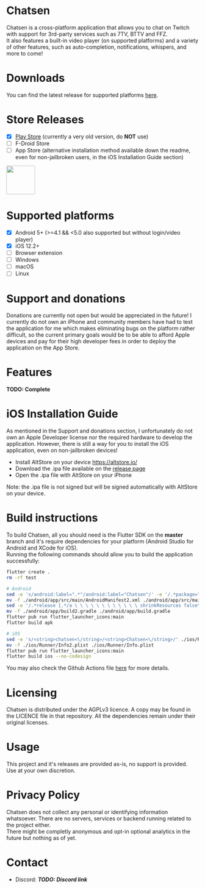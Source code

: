 # Chatsen

Chatsen is a cross-platform application that allows you to chat on Twitch with support for 3rd-party services such as 7TV, BTTV and FFZ.  
It also features a built-in video player (on supported platforms) and a variety of other features, such as auto-completion, notifications, whispers, and more to come!

# Downloads

You can find the latest release for supported platforms [here](https://github.com/Chatsen/chatsen/releases).

# Store Releases

- [x] [Play Store](https://play.google.com/store/apps/details?id=com.chatsen.chatsen) (currently a very old version, do **NOT** use)
- [ ] F-Droid Store
- [ ] App Store (alternative installation method available down the readme, even for non-jailbroken users, in the iOS Installation Guide section)

[<img height="75" src="https://play.google.com/intl/en_us/badges/images/generic/en_badge_web_generic.png">](https://play.google.com/store/apps/details?id=com.chatsen.chatsen)

# Supported platforms

- [x] Android 5+ (>=4.1 && <5.0 also supported but without login/video player)
- [x] iOS 12.2+
- [ ] Browser extension
- [ ] Windows
- [ ] macOS
- [ ] Linux

# Support and donations

Donations are currently not open but would be appreciated in the future!
I currently do not own an iPhone and community members have had to test the application for me which makes eliminating bugs on the platform rather difficult, so the current primary goals would be to be able to afford Apple devices and pay for their high developer fees in order to deploy the application on the App Store.

# Features

**TODO: Complete**

# iOS Installation Guide

As mentioned in the Support and donations section, I unfortunately do not own an Apple Developer license nor the required hardware to develop the application.
However, there is still a way for you to install the iOS application, even on non-jailbroken devices!

- Install AltStore on your device https://altstore.io/
- Download the .ipa file available on the [release page](https://github.com/Chatsen/chatsen/releases)
- Open the .ipa file with AltStore on your iPhone

Note: the .ipa file is not signed but will be signed automatically with AltStore on your device.

# Build instructions

To build Chatsen, all you should need is the Flutter SDK on the **master** branch and it's require dependencies for your platform (Android Studio for Android and XCode for iOS).  
Running the following commands should allow you to build the application successfully:

```bash
flutter create .
rm -rf test

# Android
sed -e 's/android:label=".*"/android:label="Chatsen"/' -e '/.*package=".*".*/a \ \ \ <uses-permission android:name="android.permission.INTERNET"/>' ./android/app/src/main/AndroidManifest.xml > ./android/app/src/main/AndroidManifest2.xml
mv -f ./android/app/src/main/AndroidManifest2.xml ./android/app/src/main/AndroidManifest.xml
sed -e '/.*release {.*/a \ \ \ \ \ \ \ \ \ \ \ \ shrinkResources false\n\ \ \ \ \ \ \ \ \ \ \ \ minifyEnabled false' -e 's/minSdkVersion 16/minSdkVersion 19/' ./android/app/build.gradle > ./android/app/build2.gradle
mv -f ./android/app/build2.gradle ./android/app/build.gradle
flutter pub run flutter_launcher_icons:main
flutter build apk

# iOS
sed -e 's/<string>chatsen<\/string>/<string>Chatsen<\/string>/' ./ios/Runner/Info2.plist
mv -f ./ios/Runner/Info2.plist ./ios/Runner/Info.plist
flutter pub run flutter_launcher_icons:main
flutter build ios --no-codesign
```

You may also check the Github Actions file [here](https://github.com/chatsen/chatsen/blob/master/.github/workflows/main.yml) for more details.

# Licensing

Chatsen is distributed under the AGPLv3 licence. A copy may be found in the LICENCE file in that repository. All the dependencies remain under their original licenses.

# Usage

This project and it's releases are provided as-is, no support is provided. Use at your own discretion.

# Privacy Policy

Chatsen does not collect any personal or identifying information whatsoever. There are no servers, services or backend running related to the project either.  
There might be completly anonymous and opt-in optional analytics in the future but nothing as of yet.

# Contact

- Discord: **_TODO: Discord link_**
